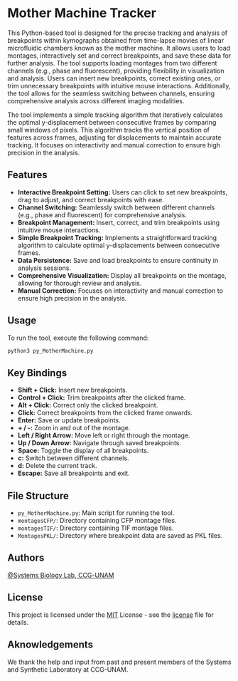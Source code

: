 # Mother Machine Tracker

This Python-based tool is designed for the precise tracking and analysis of breakpoints within kymographs obtained from time-lapse movies of linear microfluidic chambers known as the mother machine. It allows users to load montages, interactively set and correct breakpoints, and save these data for further analysis. The tool supports loading montages from two different channels (e.g., phase and fluorescent), providing flexibility in visualization and analysis. Users can insert new breakpoints, correct existing ones, or trim unnecessary breakpoints with intuitive mouse interactions. Additionally, the tool allows for the seamless switching between channels, ensuring comprehensive analysis across different imaging modalities.

The tool implements a simple tracking algorithm that iteratively calculates the optimal y-displacement between consecutive frames by comparing small windows of pixels. This algorithm tracks the vertical position of features across frames, adjusting for displacements to maintain accurate tracking. It focuses on interactivity and manual correction to ensure high precision in the analysis.

## Features

- **Interactive Breakpoint Setting:** Users can click to set new breakpoints, drag to adjust, and correct breakpoints with ease.
- **Channel Switching:** Seamlessly switch between different channels (e.g., phase and fluorescent) for comprehensive analysis.
- **Breakpoint Management:** Insert, correct, and trim breakpoints using intuitive mouse interactions.
- **Simple Breakpoint Tracking:** Implements a straightforward tracking algorithm to calculate optimal y-displacements between consecutive frames.
- **Data Persistence:** Save and load breakpoints to ensure continuity in analysis sessions.
- **Comprehensive Visualization:** Display all breakpoints on the montage, allowing for thorough review and analysis.
- **Manual Correction:** Focuses on interactivity and manual correction to ensure high precision in the analysis.


## Usage

To run the tool, execute the following command:
```bash
python3 py_MotherMachine.py
```

## Key Bindings

- **Shift + Click:** Insert new breakpoints.
- **Control + Click:** Trim breakpoints after the clicked frame.
- **Alt + Click:** Correct only the clicked breakpoint.
- **Click:** Correct breakpoints from the clicked frame onwards.
- **Enter:** Save or update breakpoints.
- **+ / -:** Zoom in and out of the montage.
- **Left / Right Arrow:** Move left or right through the montage.
- **Up / Down Arrow:** Navigate through saved breakpoints.
- **Space:** Toggle the display of all breakpoints.
- **c:** Switch between different channels.
- **d:** Delete the current track.
- **Escape:** Save all breakpoints and exit.

## File Structure

- `py_MotherMachine.py`: Main script for running the tool.
- `montagesCFP/`: Directory containing CFP montage files.
- `montagesTIF/`: Directory containing TIF montage files.
- `MontagesPKL/`: Directory where breakpoint data are saved as PKL files.

## Authors

[@Systems Biology Lab, CCG-UNAM](https://github.com/ccg-esb-lab)

## License

This project is licensed under the [MIT](https://choosealicense.com/licenses/mit/) License - see the [license](LICENSE) file for details. 

## Aknowledgements

We thank the help and input from past and present members of the Systems and Synthetic Laboratory at CCG-UNAM.

